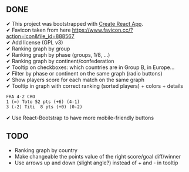 ## DONE

✔ This project was bootstrapped with [Create React App](https://github.com/facebookincubator/create-react-app).  
✔ Favicon taken from here https://www.favicon.cc/?action=icon&file_id=888567  
✔ Add license (GPL v3)  
✔ Ranking graph by group  
✔ Ranking graph by phase (groups, 1/8, ...)  
✔ Ranking graph by continent/confederation  
✔ Tooltip on checkboxes: which countries are in Group B, in Europe...  
✔ Filter by phase or continent on the same graph (radio buttons)  
✔ Show players score for each match on the same graph  
✔ Tooltip in graph with correct ranking (sorted players) + colors + details  
    
    FRA 4-2 CRO  
    1 (=) Toto 52 pts (+6) (4-1)  
    3 (-2) Titi  8 pts (+0) (0-2)  

✔ Use React-Bootstrap to have more mobile-friendly buttons  

## TODO

- Ranking graph by country  
- Make changeable the points value of the right score/goal diff/winner  
- Use arrows up and down (slight angle?) instead of + and - in tooltip


